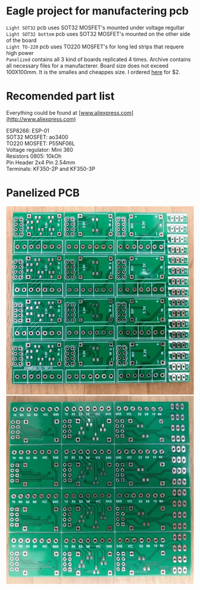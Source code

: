 # Eagle project for manufactering pcb

`Light SOT32` pcb uses SOT32 MOSFET's mounted under voltage regultar<br/>
`Light SOT32 bottom` pcb uses SOT32 MOSFET's mounted on the other side of the board<br/>
`Light TO-220` pcb uses TO220 MOSFET's for long led strips that requere high power<br/>
`Panelized` contains all 3 kind of boards replicated 4 times. Archive contains all necessary files for a manufacterer. Board size does not exceed 100X100mm. It is the smalles and cheappes size. I ordered [here](https://jlcpcb.com/) for $2.<br/>

# Recomended part list

Everything could be found at [www.aliexpress.com](http://www.aliexpress.com)<br/>

ESP8266: ESP-01<br/>
SOT32 MOSFET: ao3400<br/>
TO220 MOSFET: P55NF06L<br/>
Voltage regulator: Mini 360<br/>
Resistors 0805: 10kOh<br/>
Pin Header 2x4 Pin 2.54mm<br/>
Terminals: KF350-2P and KF350-3P<br/>

# Panelized PCB

![](./top.jpg)
![](./bottom.jpg)



